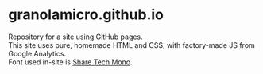 # granolamicro.github.io
Repository for a site using GitHub pages.  
This site uses pure, homemade HTML and CSS, with factory-made JS from Google Analytics.  
Font used in-site is [Share Tech Mono](https://fonts.google.com/specimen/Share+Tech+Mono?category=Monospace#standard-styles).
